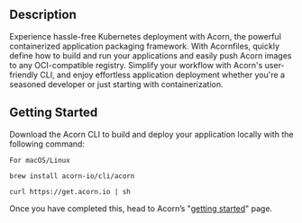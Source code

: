 ## Description 

Experience hassle-free Kubernetes deployment with Acorn, the powerful containerized application packaging framework. With Acornfiles, quickly define how to build and run your applications and easily push Acorn images to any OCI-compatible registry. Simplify your workflow with Acorn's user-friendly CLI, and enjoy effortless application deployment whether you're a seasoned developer or just starting with containerization.

## Getting Started 

Download the Acorn CLI to build and deploy your application locally with the following command:

```
For macOS/Linux

brew install acorn-io/cli/acorn
```

```shell
curl https://get.acorn.io | sh
```

Once you have completed this, head to Acorn’s "[getting started](https://docs.acorn.io/getting-started)" page.

